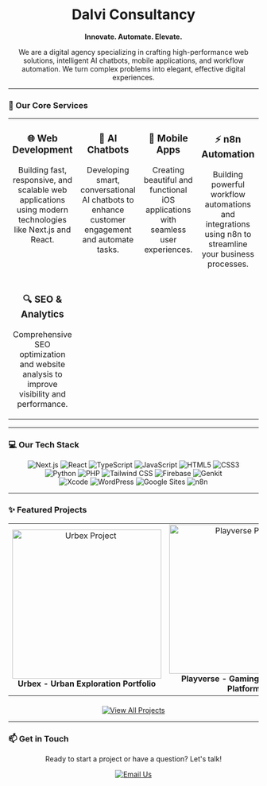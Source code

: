 <div align="center">

# Dalvi Consultancy

**Innovate. Automate. Elevate.**

<p>
  We are a digital agency specializing in crafting high-performance web solutions, intelligent AI chatbots, mobile applications, and workflow automation. We turn complex problems into elegant, effective digital experiences.
</p>

</div>

---

### 🚀 Our Core Services

<table width="100%">
  <tr>
    <td width="25%" valign="top">
      <div align="center">
        <h3>🌐 Web Development</h3>
        <p>Building fast, responsive, and scalable web applications using modern technologies like Next.js and React.</p>
      </div>
    </td>
    <td width="25%" valign="top">
      <div align="center">
        <h3>🤖 AI Chatbots</h3>
        <p>Developing smart, conversational AI chatbots to enhance customer engagement and automate tasks.</p>
      </div>
    </td>
    <td width="25%" valign="top">
      <div align="center">
        <h3>📱 Mobile Apps</h3>
        <p>Creating beautiful and functional iOS applications with seamless user experiences.</p>
      </div>
    </td>
    <td width="25%" valign="top">
      <div align="center">
        <h3>⚡ n8n Automation</h3>
        <p>Building powerful workflow automations and integrations using n8n to streamline your business processes.</p>
      </div>
    </td>
  </tr>
  <tr>
    <td width="25%" valign="top">
      <div align="center">
        <h3>🔍 SEO & Analytics</h3>
        <p>Comprehensive SEO optimization and website analysis to improve visibility and performance.</p>
      </div>
    </td>
  </tr>
</table>

---

### 💻 Our Tech Stack

<div align="center">
  <img src="https://img.shields.io/badge/Next.js-000000?style=for-the-badge&logo=nextdotjs&logoColor=white" alt="Next.js"/>
  <img src="https://img.shields.io/badge/React-20232A?style=for-the-badge&logo=react&logoColor=61DAFB" alt="React"/>
  <img src="https://img.shields.io/badge/TypeScript-007ACC?style=for-the-badge&logo=typescript&logoColor=white" alt="TypeScript"/>
  <img src="https://img.shields.io/badge/JavaScript-F7DF1E?style=for-the-badge&logo=javascript&logoColor=black" alt="JavaScript"/>
  <img src="https://img.shields.io/badge/HTML5-E34F26?style=for-the-badge&logo=html5&logoColor=white" alt="HTML5"/>
  <img src="https://img.shields.io/badge/CSS3-1572B6?style=for-the-badge&logo=css3&logoColor=white" alt="CSS3"/>
  <br/>
  <img src="https://img.shields.io/badge/Python-3776AB?style=for-the-badge&logo=python&logoColor=white" alt="Python"/>
  <img src="https://img.shields.io/badge/PHP-777BB4?style=for-the-badge&logo=php&logoColor=white" alt="PHP"/>
  <img src="https://img.shields.io/badge/Tailwind_CSS-38B2AC?style=for-the-badge&logo=tailwind-css&logoColor=white" alt="Tailwind CSS"/>
  <img src="https://img.shields.io/badge/Firebase-FFCA28?style=for-the-badge&logo=firebase&logoColor=black" alt="Firebase"/>
  <img src="https://img.shields.io/badge/Genkit-F8A036?style=for-the-badge&logo=google-cloud&logoColor=white" alt="Genkit"/>
  <br/>
  <img src="https://img.shields.io/badge/Xcode-147EFB?style=for-the-badge&logo=xcode&logoColor=white" alt="Xcode"/>
  <img src="https://img.shields.io/badge/WordPress-21759B?style=for-the-badge&logo=wordpress&logoColor=white" alt="WordPress"/>
  <img src="https://img.shields.io/badge/Google_Sites-4285F4?style=for-the-badge&logo=google&logoColor=white" alt="Google Sites"/>
  <img src="https://img.shields.io/badge/n8n-00C389?style=for-the-badge&logo=n8n&logoColor=white" alt="n8n"/>
</div>

---

### ✨ Featured Projects

<table width="100%">
  <tr>
    <td width="33%" align="center">
      <a href="https://dalviconsultancy.github.io/urbex">
        <img src="https://raw.githubusercontent.com/DalviConsultancy/dalviconsultancy/main/public/images/Urbex.png" alt="Urbex Project" width="300"/>
      </a>
      <br />
      <b>Urbex - Urban Exploration Portfolio</b>
    </td>
    <td width="33%" align="center">
      <a href="https://dalviconsultancy.github.io/playverse">
        <img src="https://raw.githubusercontent.com/DalviConsultancy/dalviconsultancy/main/public/images/Playverse.png" alt="Playverse Project" width="300"/>
      </a>
      <br />
      <b>Playverse - Gaming Community Platform</b>
    </td>
    <td width="33%" align="center">
      <a href="https://dalviconsultancy.github.io/dalvi-group">
        <img src="https://raw.githubusercontent.com/DalviConsultancy/dalviconsultancy/main/public/images/dalvi-group.png" alt="Dalvi Group Project" width="300"/>
      </a>
      <br />
      <b>Dalvi Group - Business Solutions</b>
    </td>
  </tr>
</table>

<div align="center" style="margin-top: 20px;">
  <a href="https://dalviconsultancy.github.io/">
    <img src="https://img.shields.io/badge/View_All_Projects-2EA44F?style=for-the-badge&logo=github&logoColor=white" alt="View All Projects"/>
  </a>
</div>

---

### 📫 Get in Touch

<div align="center">
  <p>Ready to start a project or have a question? Let's talk!</p>
  
  <a href="mailto:soham.dalviconsultancy@gmail.com">
    <img src="https://img.shields.io/badge/Email_Us-D14836?style=for-the-badge&logo=gmail&logoColor=white" alt="Email Us"/>
  </a>
</div>
